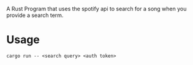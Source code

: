 A Rust Program that uses the spotify api to search for a song when you provide a search term.
# Usage
```
cargo run -- <search query> <auth token>
```